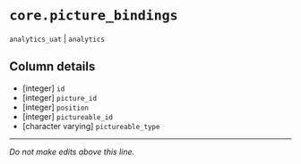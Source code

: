 # `core.picture_bindings`
`analytics_uat` | `analytics`

## Column details
* [integer]   `id`
* [integer]   `picture_id`
* [integer]   `position`
* [integer]   `pictureable_id`
* [character varying] `pictureable_type`

-------------------------------------------------------------------------------
*Do not make edits above this line.*
